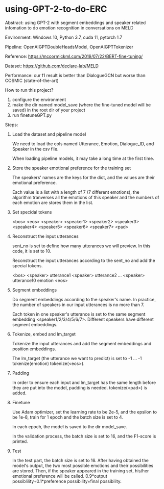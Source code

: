 # using-GPT-2-to-do-ERC
Abstract: using GPT-2 with segment embeddings and speaker related infomation to do emotion recognition in conversations on MELD

Environment: Windows 10, Python 3.7, cuda 11, pytorch 1.7

Pipeline: OpenAIGPTDoubleHeadsModel, OpenAIGPTTokenizer

Reference: https://mccormickml.com/2019/07/22/BERT-fine-tuning/

Dataset: https://github.com/declare-lab/MELD

Performance: our f1 result is better than DialogueGCN but worse than COSMIC (state-of-the-art)

How to run this project?

1. configure the environment
2. make the dir named model_save (where the fine-tuned model will be saved) in the root dir of your project
3. run finetuneGPT.py

Steps:

1. Load the dataset and pipeline model

    We need to load the cols named Utterance, Emotion, Dialogue_ID, and Speaker in the csv file.
    
    When loading pipeline models, it may take a long time at the first time.
    
2. Store the speaker emotional preference for the training set

    The speakers' names are the keys for the dict, and the values are their emotional preference.
    
    Each value is a list with a length of 7 (7 different emotions), the algorithm tranverses all the emotions of this speaker and the numbers of each emotion are stores them in the list.
    
3. Set specidal tokens

    &lt;bos&gt; &lt;eos&gt; &lt;speaker&gt; &lt;speaker1&gt; &lt;speaker2&gt; &lt;speaker3&gt; &lt;speaker4&gt; &lt;speaker5&gt; &lt;speaker6&gt; &lt;speaker7&gt; &lt;pad&gt;
    
4. Reconstruct the input utterances

    sent_no is set to define how many utterances we will preview. In this code, it is set to 10.
    
    Reconstruct the input utterances according to the sent_no and add the special tokens. 
    
    &lt;bos&gt; &lt;speaker&gt; utterance1 &lt;speaker&gt; utterance2 ... &lt;speaker&gt; utterance10 emotion &lt;eos&gt;
    
5. Segment embeddings

    Do segment embeddings according to the speaker's name. In practice, the number of speakers in our input utterances is no more than 7.
    
    Each token in one speaker's utterance is set to the same segment embedding &lt;speaker1/2/3/4/5/6/7&gt;. Different speakers have different segment embeddings.
    
6. Tokenize, embed and lm_target

    Tokenize the input utterances and add the segment embeddings and position embeddings.
    
    The lm_target (the utterance we want to predict) is set to -1 ... -1 tokenize(emotion) tokenize(&lt;eos&gt;).
    
7. Padding

    In order to ensure each input and lm_target has the same length before they are put into the model, padding is needed. tokenize(&lt;pad&gt;) is added.
    
8. Finetune

    Use Adam optimizer, set the learning rate to be 2e-5, and the epsilon to be 1e-8, train for 1 epoch and the batch size is set to 4.
    
    In each epoch, the model is saved to the dir model_save.
    
    In the validation process, the batch size is set to 16, and the F1-score is printed.

9. Test

    In the test part, the batch size is set to 16. After having obtained the model's output, the two most possible emotions and their possibilities are stored. Then, if the speaker appeared in the training set, his/her emotional preference will be called. 0.9\*output possiblility+0.1\*preference possibility=final possibility.
